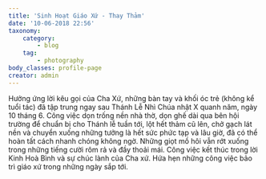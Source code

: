 ```yaml
---
title: 'Sinh Hoạt Giáo Xứ - Thay Thảm'
date: '10-06-2018 22:56'
taxonomy:
    category:
        - blog
    tag:
        - photography
body_classes: profile-page
creator: admin
---
```


Hưởng ứng lời kêu gọi của Cha Xứ, những bàn tay và khối óc trẻ (không kể tuổi tác) đã tập trung ngay sau Thánh Lễ Nhì Chúa nhật X quanh năm, ngày 10 tháng 6.  Công việc dọn trống nền nhà thờ, dọn ghế dài qua bên hội trường để chuẩn bị cho Thánh lễ tuần tới, lột hết thảm cũ lên, chở gạch lát nền và chuyển xuống những tưởng là hết sức phức tạp và lâu giờ, đã có thể hoàn tất cách nhanh chóng không ngờ.  Những giọt mồ hôi vẫn rớt xuống trong những tiếng cười rôm rả và đầy thoải mái.  Công việc kết thúc trong lời Kinh Hoà Bình và sự chúc lành của Cha xứ.  Hứa hẹn những công việc bảo trì giáo xứ trong những ngày sắp tới.